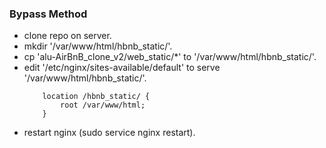 ### Bypass Method
- clone repo on server.
- mkdir '/var/www/html/hbnb_static/'.
- cp 'alu-AirBnB_clone_v2/web_static/*' to '/var/www/html/hbnb_static/'.
- edit '/etc/nginx/sites-available/default' to serve '/var/www/html/hbnb_static/'.
    ````
        location /hbnb_static/ {
            root /var/www/html;
        }
    ````
- restart nginx (sudo service nginx restart).
